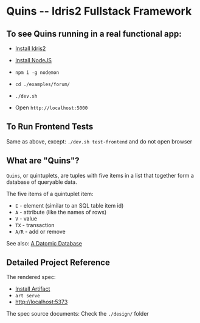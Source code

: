 # Quins -- Idris2 Fullstack Framework

## To see Quins running in a real functional app:

* [Install Idris2](https://github.com/idris-lang/Idris2)
* [Install NodeJS](https://nodejs.org/en/download/)
* `npm i -g nodemon`


* `cd ./examples/forum/`
* `./dev.sh`
* Open `http://localhost:5000`

## To Run Frontend Tests

Same as above, except: `./dev.sh test-frontend`
and do not open browser

## What are "Quins"?

`Quins`, or quintuplets, are tuples with five items in a list that together form a database
of queryable data.

The five items of a quintuplet item:

* `E` - element (similar to an SQL table item id) 
* `A` - attribute (like the names of rows)
* `V` - value
* `TX` - transaction
* `A/R` - add or remove

See also: [A Datomic Database](https://docs.datomic.com/cloud/time/filters.html#example-database)

## Detailed Project Reference

The rendered spec:

* [Install Artifact](https://github.com/vitiral/artifact/releases)
* `art serve`
* [http://localhost:5373](http://localhost:5373)

The spec source documents: Check the `./design/` folder
